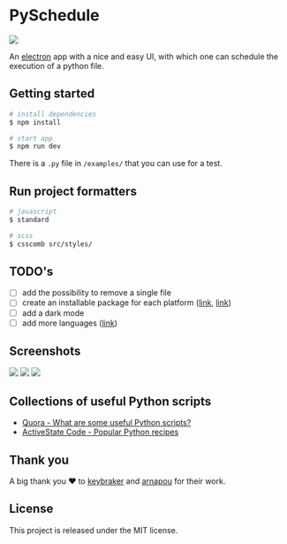 # PySchedule

![](https://imgur.com/84g4ucI.png)

An [electron](https://electronjs.org/) app with a nice and easy UI, with which one can schedule the execution of a python file.

## Getting started
```bash
# install dependencies
$ npm install

# start app
$ npm run dev
```
There is a `.py` file in `/examples/` that you can use for a test.

## Run project formatters
```bash
# javascript
$ standard

# scss
$ csscomb src/styles/
```

## TODO's
* [ ] add the possibility to remove a single file
* [ ] create an installable package for each platform ([link](https://github.com/electron-userland/electron-packager), [link](https://www.electron.build/code-signing#where-to-buy-code-signing-certificate))
* [ ] add a dark mode
* [ ] add more languages ([link](https://github.com/arnapou/jqcron/tree/master/src))

## Screenshots
![](https://imgur.com/42Yqoqu.png)
![](https://imgur.com/HxB9UfZ.png)
![](https://imgur.com/AlCneM1.png)

## Collections of useful Python scripts
- [Quora - What are some useful Python scripts?](https://www.quora.com/What-are-some-useful-Python-scripts)
- [ActiveState Code - Popular Python recipes](https://code.activestate.com/recipes/langs/python/?query_start=1)

## Thank you
A big thank you ❤️ to [keybraker](https://github.com/keybraker/Python-GUI-with-electron) and [arnapou](http://jqcron.arnapou.net/demo/) for their work.

## License
This project is released under the MIT license.
